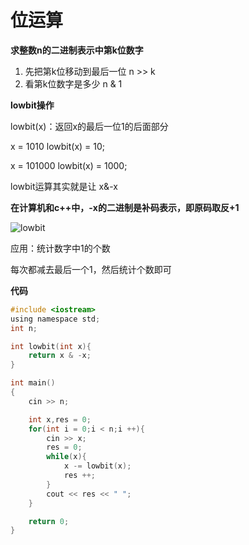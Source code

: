 # 位运算

**求整数n的二进制表示中第k位数字**

1. 先把第k位移动到最后一位 n >> k
2. 看第k位数字是多少 n & 1

**lowbit操作**

lowbit(x)：返回x的最后一位1的后面部分

x = 1010	lowbit(x) = 10;

x = 101000	lowbit(x) = 1000;

lowbit运算其实就是让 x&-x

**在计算机和c++中，-x的二进制是补码表示，即原码取反+1**

![lowbit](D:\个人资料\Notes\算法\images\lowbit.png)

应用：统计数字中1的个数

每次都减去最后一个1，然后统计个数即可

**代码**

```c
#include <iostream>
using namespace std;
int n;

int lowbit(int x){
    return x & -x;
}

int main()
{
    cin >> n;

    int x,res = 0;
    for(int i = 0;i < n;i ++){
        cin >> x;
        res = 0;
        while(x){
            x -= lowbit(x);
            res ++;
        }
        cout << res << " ";
    }

    return 0;
}
```

